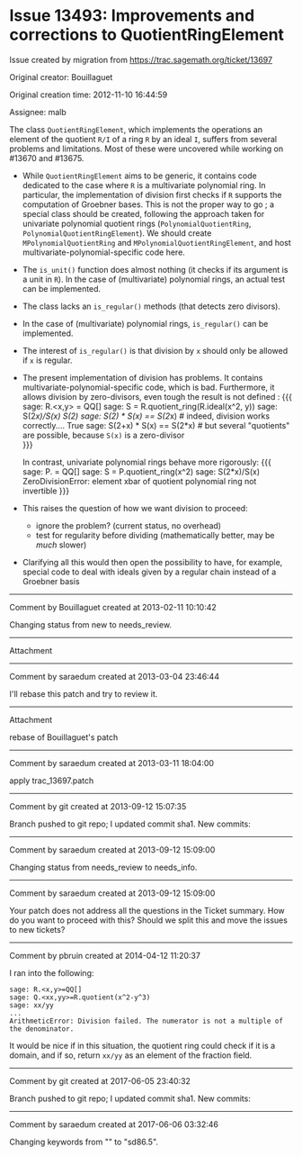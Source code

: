 # Issue 13493: Improvements and corrections to QuotientRingElement

Issue created by migration from https://trac.sagemath.org/ticket/13697

Original creator: Bouillaguet

Original creation time: 2012-11-10 16:44:59

Assignee: malb

The class `QuotientRingElement`, which implements the operations an element of the quotient `R/I` of a ring `R` by an ideal `I`, suffers from several problems and limitations. Most of these were uncovered while working on #13670 and #13675.

* While `QuotientRingElement` aims to be generic, it contains code dedicated to the case where `R` is a multivariate polynomial ring. In particular, the implementation of division first checks if `R` supports the computation of Groebner bases. This is not the proper way to go ; a special class should be created, following the approach taken for univariate polynomial quotient rings (`PolynomialQuotientRing`, `PolynomialQuotientRingElement`). We should create `MPolynomialQuotientRing` and `MPolynomialQuotientRingElement`, and host multivariate-polynomial-specific code here.

* The `is_unit()` function does almost nothing (it checks if its argument is a unit in `R`). In the case of (multivariate) polynomial rings, an actual test can be implemented.

* The class lacks an `is_regular()` methods (that detects zero divisors).

* In the case of (multivariate) polynomial rings, `is_regular()` can be implemented.

* The interest of `is_regular()` is that division by `x` should only be allowed if `x` is regular.

* The present implementation of division has problems. It contains multivariate-polynomial-specific code, which is bad.     Furthermore, it allows division by zero-divisors, even tough the result is not defined :
  {{{
  sage: R.<x,y> = QQ[]
  sage: S = R.quotient_ring(R.ideal(x^2, y))
  sage: S(2*x)/S(x)
  S(2)
  sage: S(2) * S(x) == S(2*x)  # indeed, division works correctly....
  True
  sage: S(2+x) * S(x) == S(2*x) # but several "quotients" are possible, because ``S(x)`` is a zero-divisor   
  }}}

  In contrast, univariate polynomial rings behave more rigorously:
  {{{
  sage: P.<x> = QQ[]
  sage: S = P.quotient_ring(x^2)
  sage: S(2*x)/S(x)
  ZeroDivisionError: element xbar of quotient polynomial ring not invertible
  }}}

* This raises the question of how we want division to proceed:
   * ignore the problem? (current status, no overhead)
   * test for regularity before dividing (mathematically better, may be *much* slower)

* Clarifying all this would then open the possibility to have, for example, special code to deal with ideals given by a regular chain instead of a Groebner basis


---

Comment by Bouillaguet created at 2013-02-11 10:10:42

Changing status from new to needs_review.


---

Attachment


---

Comment by saraedum created at 2013-03-04 23:46:44

I'll rebase this patch and try to review it.


---

Attachment

rebase of Bouillaguet's patch


---

Comment by saraedum created at 2013-03-11 18:04:00

apply trac_13697.patch


---

Comment by git created at 2013-09-12 15:07:35

Branch pushed to git repo; I updated commit sha1. New commits:


---

Comment by saraedum created at 2013-09-12 15:09:00

Changing status from needs_review to needs_info.


---

Comment by saraedum created at 2013-09-12 15:09:00

Your patch does not address all the questions in the Ticket summary. How do you want to proceed with this? Should we split this and move the issues to new tickets?


---

Comment by pbruin created at 2014-04-12 11:20:37

I ran into the following:

```
sage: R.<x,y>=QQ[]
sage: Q.<xx,yy>=R.quotient(x^2-y^3)
sage: xx/yy
...
ArithmeticError: Division failed. The numerator is not a multiple of the denominator.
```

It would be nice if in this situation, the quotient ring could check if it is a domain, and if so, return `xx/yy` as an element of the fraction field.


---

Comment by git created at 2017-06-05 23:40:32

Branch pushed to git repo; I updated commit sha1. New commits:


---

Comment by saraedum created at 2017-06-06 03:32:46

Changing keywords from "" to "sd86.5".

